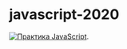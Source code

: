 # javascript-2020

[![Практика JavaScript](https://img.youtube.com/vi/FX2fiUvrYP4/0.jpg)](https://www.youtube.com/watch?v=Bluxbh9CaQ0).
